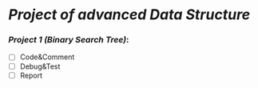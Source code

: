 # *Project of advanced Data Structure*

### *Project 1 (Binary Search Tree)*:
  - [ ] Code&Comment
  - [ ] Debug&Test
  - [ ] Report
